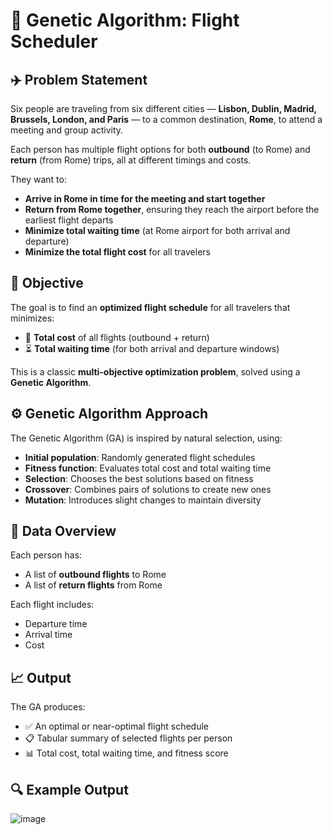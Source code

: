 # 🧬 Genetic Algorithm: Flight Scheduler 

## ✈️ Problem Statement

Six people are traveling from six different cities — **Lisbon, Dublin, Madrid, Brussels, London, and Paris** — to a common destination, **Rome**, to attend a meeting and group activity.  

Each person has multiple flight options for both **outbound** (to Rome) and **return** (from Rome) trips, all at different timings and costs.

They want to:

- **Arrive in Rome in time for the meeting and start together**
- **Return from Rome together**, ensuring they reach the airport before the earliest flight departs
- **Minimize total waiting time** (at Rome airport for both arrival and departure)
- **Minimize the total flight cost** for all travelers

## 🧠 Objective

The goal is to find an **optimized flight schedule** for all travelers that minimizes:

- 💸 **Total cost** of all flights (outbound + return)
- ⏳ **Total waiting time** (for both arrival and departure windows)

This is a classic **multi-objective optimization problem**, solved using a **Genetic Algorithm**.

## ⚙️ Genetic Algorithm Approach

The Genetic Algorithm (GA) is inspired by natural selection, using:

- **Initial population**: Randomly generated flight schedules
- **Fitness function**: Evaluates total cost and total waiting time
- **Selection**: Chooses the best solutions based on fitness
- **Crossover**: Combines pairs of solutions to create new ones
- **Mutation**: Introduces slight changes to maintain diversity

## 🧩 Data Overview

Each person has:

- A list of **outbound flights** to Rome
- A list of **return flights** from Rome

Each flight includes:

- Departure time
- Arrival time
- Cost

## 📈 Output

The GA produces:

- ✅ An optimal or near-optimal flight schedule
- 📋 Tabular summary of selected flights per person
- 📊 Total cost, total waiting time, and fitness score

## 🔍 Example Output
![image](https://github.com/user-attachments/assets/9cece592-f0b0-463f-8b7b-586e832cfcfe)

